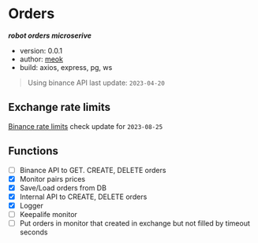 # Orders

**_robot orders microserive_**

- version: 0.0.1
- author: [meok][author]
- build: axios, express, pg, ws

> Using binance API last update: `2023-04-20`

## Exchange rate limits

[Binance rate limits](https://binance-docs.github.io/apidocs/spot/en/#change-log)
check update for `2023-08-25`

## Functions

- [ ] Binance API to GET. CREATE, DELETE orders
- [x] Monitor pairs prices
- [x] Save/Load orders from DB
- [x] Internal API to CREATE, DELETE orders
- [x] Logger
- [ ] Keepalife monitor
- [ ] Put orders in monitor that created in exchange but not filled by timeout seconds

[author]: https://bazha.ru 'meok home page'
